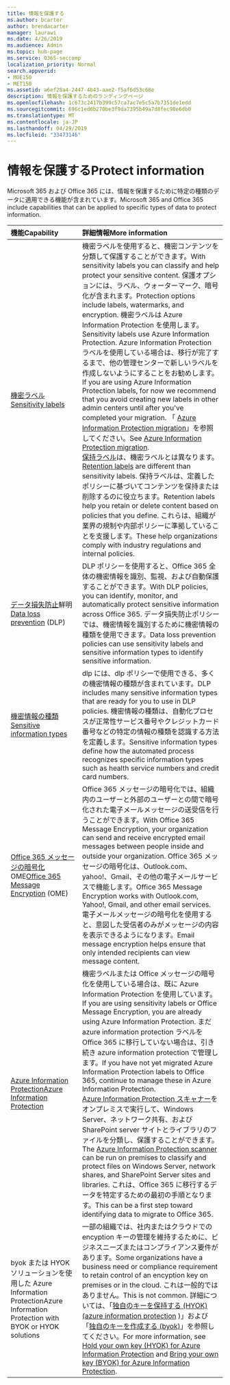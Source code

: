 ```yaml
---
title: 情報を保護する
ms.author: bcarter
author: brendacarter
manager: laurawi
ms.date: 4/26/2019
ms.audience: Admin
ms.topic: hub-page
ms.service: O365-seccomp
localization_priority: Normal
search.appverid:
- MOE150
- MET150
ms.assetid: a6ef28a4-2447-4b43-aae2-f5af6d53c68e
description: 情報を保護するためのランディングページ
ms.openlocfilehash: 1c673c2417b399c57ca7ac7e5c5a7b7351de1edd
ms.sourcegitcommit: 696c1ed6b270be3f9da7395b49a7d8fec98e6db0
ms.translationtype: MT
ms.contentlocale: ja-JP
ms.lasthandoff: 04/29/2019
ms.locfileid: "33473146"
---
```

# <a name="protect-information"></a><span data-ttu-id="3edf3-103">情報を保護する</span><span class="sxs-lookup"><span data-stu-id="3edf3-103">Protect information</span></span>

<span data-ttu-id="3edf3-104">Microsoft 365 および Office 365 には、情報を保護するために特定の種類のデータに適用できる機能が含まれています。</span><span class="sxs-lookup"><span data-stu-id="3edf3-104">Microsoft 365 and Office 365 include capabilities that can be applied to specific types of data to protect information.</span></span> 


|<span data-ttu-id="3edf3-105">**機能**</span><span class="sxs-lookup"><span data-stu-id="3edf3-105">**Capability**</span></span>|<span data-ttu-id="3edf3-106">**詳細情報**</span><span class="sxs-lookup"><span data-stu-id="3edf3-106">**More information**</span></span>|
|:-----|:-----|
|[<span data-ttu-id="3edf3-107">機密ラベル</span><span class="sxs-lookup"><span data-stu-id="3edf3-107">Sensitivity labels</span></span>](sensitivity-labels.md) <br/> |<span data-ttu-id="3edf3-108">機密ラベルを使用すると、機密コンテンツを分類して保護することができます。</span><span class="sxs-lookup"><span data-stu-id="3edf3-108">With sensitivity labels you can classify and help protect your sensitive content.</span></span> <span data-ttu-id="3edf3-109">保護オプションには、ラベル、ウォーターマーク、暗号化が含まれます。</span><span class="sxs-lookup"><span data-stu-id="3edf3-109">Protection options include labels, watermarks, and encryption.</span></span> <span data-ttu-id="3edf3-110">機密ラベルは Azure Information Protection を使用します。</span><span class="sxs-lookup"><span data-stu-id="3edf3-110">Sensitivity labels use Azure Information Protection.</span></span> <span data-ttu-id="3edf3-111">Azure Information Protection ラベルを使用している場合は、移行が完了するまで、他の管理センターで新しいラベルを作成しないようにすることをお勧めします。</span><span class="sxs-lookup"><span data-stu-id="3edf3-111">If you are using Azure Information Protection labels, for now we recommend that you avoid creating new labels in other admin centers until after you've completed your migration.</span></span> <span data-ttu-id="3edf3-112">「 [Azure Information Protection migration](https://docs.microsoft.com/en-us/azure/information-protection/configure-policy-migrate-labels)」を参照してください。</span><span class="sxs-lookup"><span data-stu-id="3edf3-112">See [Azure Information Protection migration](https://docs.microsoft.com/en-us/azure/information-protection/configure-policy-migrate-labels).</span></span> <br/> <span data-ttu-id="3edf3-113">[保持ラベル](retention-policies.md)は、機密ラベルとは異なります。</span><span class="sxs-lookup"><span data-stu-id="3edf3-113">[Retention labels](retention-policies.md) are different than sensitivity labels.</span></span> <span data-ttu-id="3edf3-114">保持ラベルは、定義したポリシーに基づいてコンテンツを保持または削除するのに役立ちます。</span><span class="sxs-lookup"><span data-stu-id="3edf3-114">Retention labels help you retain or delete content based on policies that you define.</span></span> <span data-ttu-id="3edf3-115">これらは、組織が業界の規制や内部ポリシーに準拠していることを支援します。</span><span class="sxs-lookup"><span data-stu-id="3edf3-115">These help organizations comply with industry regulations and internal policies.</span></span>|
|<span data-ttu-id="3edf3-116">[データ損失防止](data-loss-prevention-policies.md)鮮明</span><span class="sxs-lookup"><span data-stu-id="3edf3-116">[Data loss prevention](data-loss-prevention-policies.md) (DLP)</span></span>  <br/> |<span data-ttu-id="3edf3-117">DLP ポリシーを使用すると、Office 365 全体の機密情報を識別、監視、および自動保護することができます。</span><span class="sxs-lookup"><span data-stu-id="3edf3-117">With DLP policies, you can identify, monitor, and automatically protect sensitive information across Office 365.</span></span> <span data-ttu-id="3edf3-118">データ損失防止ポリシーでは、機密情報を識別するために機密情報の種類を使用できます。</span><span class="sxs-lookup"><span data-stu-id="3edf3-118">Data loss prevention policies can use sensitivity labels and sensitive information types to identify sensitive information.</span></span> <br/> |
|[<span data-ttu-id="3edf3-119">機密情報の種類</span><span class="sxs-lookup"><span data-stu-id="3edf3-119">Sensitive information types</span></span>](what-the-sensitive-information-types-look-for.md)  <br/> |<span data-ttu-id="3edf3-120">dlp には、dlp ポリシーで使用できる、多くの機密情報の種類が含まれています。</span><span class="sxs-lookup"><span data-stu-id="3edf3-120">DLP includes many sensitive information types that are ready for you to use in DLP policies.</span></span> <span data-ttu-id="3edf3-121">機密情報の種類は、自動化プロセスが正常性サービス番号やクレジットカード番号などの特定の情報の種類を認識する方法を定義します。</span><span class="sxs-lookup"><span data-stu-id="3edf3-121">Sensitive information types define how the automated process recognizes specific information types such as health service numbers and credit card numbers.</span></span>   <br/> |
|<span data-ttu-id="3edf3-122">[Office 365 メッセージの暗号化](ome.md)OME</span><span class="sxs-lookup"><span data-stu-id="3edf3-122">[Office 365 Message Encryption](ome.md) (OME)</span></span>  <br/> |<span data-ttu-id="3edf3-123">Office 365 メッセージの暗号化では、組織内のユーザーと外部のユーザーとの間で暗号化された電子メールメッセージの送受信を行うことができます。</span><span class="sxs-lookup"><span data-stu-id="3edf3-123">With Office 365 Message Encryption, your organization can send and receive encrypted email messages between people inside and outside your organization.</span></span> <span data-ttu-id="3edf3-124">Office 365 メッセージの暗号化は、Outlook.com、yahoo!、Gmail、その他の電子メールサービスで機能します。</span><span class="sxs-lookup"><span data-stu-id="3edf3-124">Office 365 Message Encryption works with Outlook.com, Yahoo!, Gmail, and other email services.</span></span> <span data-ttu-id="3edf3-125">電子メールメッセージの暗号化を使用すると、意図した受信者のみがメッセージの内容を表示できるようになります。</span><span class="sxs-lookup"><span data-stu-id="3edf3-125">Email message encryption helps ensure that only intended recipients can view message content.</span></span>  <br/> |
|[<span data-ttu-id="3edf3-126">Azure Information Protection</span><span class="sxs-lookup"><span data-stu-id="3edf3-126">Azure Information Protection</span></span>](https://docs.microsoft.com/en-us/azure/information-protection/)<br/> |<span data-ttu-id="3edf3-127">機密ラベルまたは Office メッセージの暗号化を使用している場合は、既に Azure Information Protection を使用しています。</span><span class="sxs-lookup"><span data-stu-id="3edf3-127">If you are using sensitivity labels or Office Message Encryption, you are already using Azure Information Protection.</span></span> <span data-ttu-id="3edf3-128">まだ azure information protection ラベルを Office 365 に移行していない場合は、引き続き azure information protection で管理します。</span><span class="sxs-lookup"><span data-stu-id="3edf3-128">If you have not yet migrated Azure Information Protection labels to Office 365, continue to manage these in Azure Information Protection.</span></span>  <br/><span data-ttu-id="3edf3-129">[Azure Information Protection スキャナー](https://docs.microsoft.com/en-us/azure/information-protection/deploy-aip-scanner)をオンプレミスで実行して、Windows Server、ネットワーク共有、および SharePoint server サイトとライブラリのファイルを分類し、保護することができます。</span><span class="sxs-lookup"><span data-stu-id="3edf3-129">The [Azure Information Protection scanner](https://docs.microsoft.com/en-us/azure/information-protection/deploy-aip-scanner) can be run on premises to classify and protect files on Windows Server, network shares, and SharePoint Server sites and libraries.</span></span> <span data-ttu-id="3edf3-130">これは、Office 365 に移行するデータを特定するための最初の手順となります。</span><span class="sxs-lookup"><span data-stu-id="3edf3-130">This can be a first step toward identifying data to migrate to Office 365.</span></span>
|<span data-ttu-id="3edf3-131">byok または HYOK ソリューションを使用した Azure Information Protection</span><span class="sxs-lookup"><span data-stu-id="3edf3-131">Azure Information Protection with BYOK or HYOK solutions</span></span> <br/> |<span data-ttu-id="3edf3-132">一部の組織では、社内またはクラウドでの encyption キーの管理を維持するために、ビジネスニーズまたはコンプライアンス要件があります。</span><span class="sxs-lookup"><span data-stu-id="3edf3-132">Some organizations have a business need or compliance requirement to retain control of an encyption key on premises or in the cloud.</span></span> <span data-ttu-id="3edf3-133">これは一般的ではありません。</span><span class="sxs-lookup"><span data-stu-id="3edf3-133">This is not common.</span></span> <span data-ttu-id="3edf3-134">詳細については、「[独自のキーを保持する (HYOK) (azure information protection](https://docs.microsoft.com/en-us/azure/information-protection/configure-adrms-restrictions) )」および「[独自のキーを作成する (byok)](https://docs.microsoft.com/en-us/azure/information-protection/byok-price-restrictions)」を参照してください。</span><span class="sxs-lookup"><span data-stu-id="3edf3-134">For more information, see [Hold your own key (HYOK) for Azure Information Protection](https://docs.microsoft.com/en-us/azure/information-protection/configure-adrms-restrictions) and [Bring your own key (BYOK) for Azure Information Protection](https://docs.microsoft.com/en-us/azure/information-protection/byok-price-restrictions).</span></span> <br/> |
    

